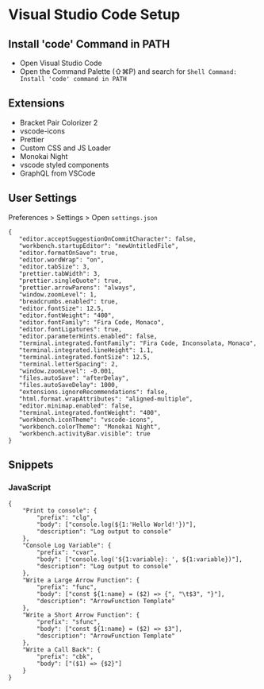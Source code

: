 # Visual Studio Code Setup

## Install 'code' Command in PATH

-  Open Visual Studio Code
-  Open the Command Palette (⇧⌘P) and search for `Shell Command: Install 'code' command in PATH`

## Extensions

-  Bracket Pair Colorizer 2
-  vscode-icons
-  Prettier
-  Custom CSS and JS Loader
-  Monokai Night
-  vscode styled components
-  GraphQL from VSCode

## User Settings

Preferences > Settings > Open `settings.json`

```
{
   "editor.acceptSuggestionOnCommitCharacter": false,
   "workbench.startupEditor": "newUntitledFile",
   "editor.formatOnSave": true,
   "editor.wordWrap": "on",
   "editor.tabSize": 3,
   "prettier.tabWidth": 3,
   "prettier.singleQuote": true,
   "prettier.arrowParens": "always",
   "window.zoomLevel": 1,
   "breadcrumbs.enabled": true,
   "editor.fontSize": 12.5,
   "editor.fontWeight": "400",
   "editor.fontFamily": "Fira Code, Monaco",
   "editor.fontLigatures": true,
   "editor.parameterHints.enabled": false,
   "terminal.integrated.fontFamily": "Fira Code, Inconsolata, Monaco",
   "terminal.integrated.lineHeight": 1.1,
   "terminal.integrated.fontSize": 12.5,
   "terminal.letterSpacing": 2,
   "window.zoomLevel": -0.001,
   "files.autoSave": "afterDelay",
   "files.autoSaveDelay": 1000,
   "extensions.ignoreRecommendations": false,
   "html.format.wrapAttributes": "aligned-multiple",
   "editor.minimap.enabled": false,
   "terminal.integrated.fontWeight": "400",
   "workbench.iconTheme": "vscode-icons",
   "workbench.colorTheme": "Monokai Night",
   "workbench.activityBar.visible": true
}
```

## Snippets

### JavaScript

```
{
    "Print to console": {
        "prefix": "clg",
        "body": ["console.log(${1:'Hello World!'})"],
        "description": "Log output to console"
    },
    "Console Log Variable": {
        "prefix": "cvar",
        "body": ["console.log('${1:variable}: ', ${1:variable})"],
        "description": "Log output to console"
    },
    "Write a Large Arrow Function": {
        "prefix": "func",
        "body": ["const ${1:name} = ($2) => {", "\t$3", "}"],
        "description": "ArrowFunction Template"
    },
    "Write a Short Arrow Function": {
        "prefix": "sfunc",
        "body": ["const ${1:name} = ($2) => $3"],
        "description": "ArrowFunction Template"
    },
    "Write a Call Back": {
        "prefix": "cbk",
        "body": ["($1) => {$2}"]
    }
}
```
